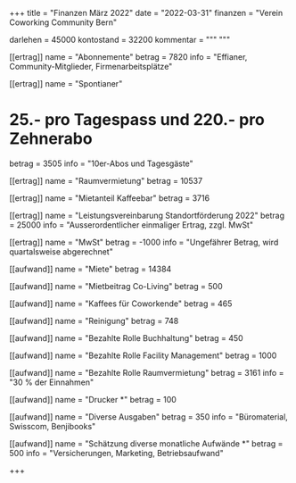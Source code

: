 +++
title = "Finanzen März 2022"
date = "2022-03-31"
finanzen = "Verein Coworking Community Bern"

darlehen = 45000
kontostand = 32200
kommentar = """
"""

[[ertrag]]
name = "Abonnemente"
betrag = 7820 
info = "Effianer, Community-Mitglieder, Firmenarbeitsplätze"

[[ertrag]]
name = "Spontianer"
# 25.- pro Tagespass und 220.- pro Zehnerabo
betrag = 3505
info = "10er-Abos und Tagesgäste"

[[ertrag]]
name = "Raumvermietung"
betrag = 10537

[[ertrag]]
name = "Mietanteil Kaffeebar"
betrag = 3716

[[ertrag]]
name = "Leistungsvereinbarung Standortförderung 2022"
betrag = 25000
info = "Ausserordentlicher einmaliger Ertrag, zzgl. MwSt"            

[[ertrag]]
name = "MwSt"
betrag = -1000
info = "Ungefährer Betrag, wird quartalsweise abgerechnet"


[[aufwand]]
name = "Miete"
betrag = 14384

[[aufwand]]
name = "Mietbeitrag Co-Living"
betrag = 500

[[aufwand]]
name = "Kaffees für Coworkende"
betrag = 465

[[aufwand]]
name = "Reinigung"
betrag = 748

[[aufwand]]
name = "Bezahlte Rolle Buchhaltung"
betrag = 450

[[aufwand]]
name = "Bezahlte Rolle Facility Management"
betrag = 1000

[[aufwand]]
name = "Bezahlte Rolle Raumvermietung"
betrag = 3161
info = "30 % der Einnahmen"

[[aufwand]]
name = "Drucker *"
betrag = 100

[[aufwand]]
name = "Diverse Ausgaben"
betrag = 350
info = "Büromaterial, Swisscom, Benjibooks"

[[aufwand]]
name = "Schätzung diverse monatliche Aufwände *"
betrag = 500
info = "Versicherungen, Marketing, Betriebsaufwand"

+++
